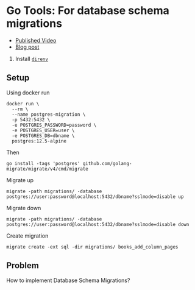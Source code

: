 # Go Tools: For database schema migrations

* [Published Video](https://youtu.be/EavdaeUmn64)
* [Blog post](https://mariocarrion.com/2021/01/10/golang-tools-for-database-schema-migrations.html)

1. Install [`direnv`](https://github.com/direnv/direnv)

## Setup

Using docker run

```
docker run \
  --rm \
  --name postgres-migration \
  -p 5432:5432 \
  -e POSTGRES_PASSWORD=password \
  -e POSTGRES_USER=user \
  -e POSTGRES_DB=dbname \
  postgres:12.5-alpine
```
Then

```
go install -tags 'postgres' github.com/golang-migrate/migrate/v4/cmd/migrate
```

Migrate up

```
migrate -path migrations/ -database postgres://user:password@localhost:5432/dbname?sslmode=disable up
```

Migrate down

```
migrate -path migrations/ -database postgres://user:password@localhost:5432/dbname?sslmode=disable down
```

Create migration

```
migrate create -ext sql -dir migrations/ books_add_column_pages
```

## Problem

How to implement Database Schema Migrations?
